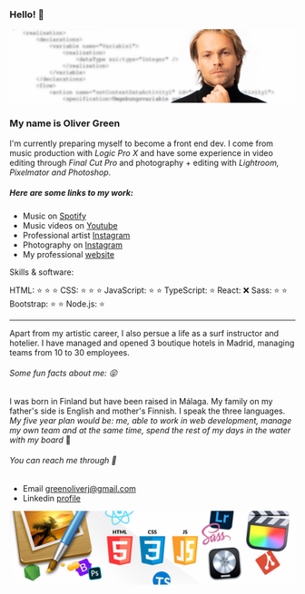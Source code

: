 ### Hello! 👋 
<img src="img/BannerOliverNov.jpg">

### My name is Oliver Green
I'm currently preparing myself to become a front end dev. 
I come from music production with *Logic Pro X* and have some experience in video editing through *Final Cut Pro* and photography + editing with *Lightroom, Pixelmator and Photoshop*.

##### Here are some links to my work:
- Music on [Spotify](https://open.spotify.com/artist/2KZq8iWAr0lZ0L1Ua6HgQs)
- Music videos on [Youtube](https://www.youtube.com/c/COCOGREEN)
- Professional artist [Instagram](https://www.instagram.com/cocositoverde/?hl=es)
- Photography on [Instagram](https://www.instagram.com/joyeuxcoco/?hl=es)
- My professional [website](https://www.imcocogreen.com)

Skills & software:

HTML: :star: :star: :star: 
CSS: :star: :star: :star: 
JavaScript: :star: :star: 
TypeScript: :star: 
React: :x:
Sass: :star: :star: 
Bootstrap: :star: :star: 
Node.js: :star: 


- - -

Apart from my artistic career, I also persue a life as a surf instructor and hotelier. I have managed and opened 3 boutique hotels in Madrid, managing teams from 10 to 30 employees.


###### Some fun facts about me: :stuck_out_tongue_closed_eyes: 
I was born in Finland but have been raised in Málaga. My family on my father's side is English and mother's Finnish. I speak the three languages.
*My five year plan would be: me, able to work in web development, manage my own team and at the same time, spend the rest of my days in the water with my board* :ocean:

###### You can reach me through :email:
- Email <a href = greenoliverj@gmail.com>greenoliverj@gmail.com</a>
- Linkedin [profile](https://www.linkedin.com/in/oliver-green-12b03784/) 


<img src="img/BannerSuperLogos.jpg">





<!--
**Cococod3/Cococod3** is a ✨ _special_ ✨ repository because its `README.md` (this file) appears on your GitHub profile.

Here are some ideas to get you started:

- 🔭 I’m currently working on ...
- 🌱 I’m currently learning ...
- 👯 I’m looking to collaborate on ...
- 🤔 I’m looking for help with ...
- 💬 Ask me about ...
- 📫 How to reach me: ...
- 😄 Pronouns: ...
- ⚡ Fun fact: ...
-->

